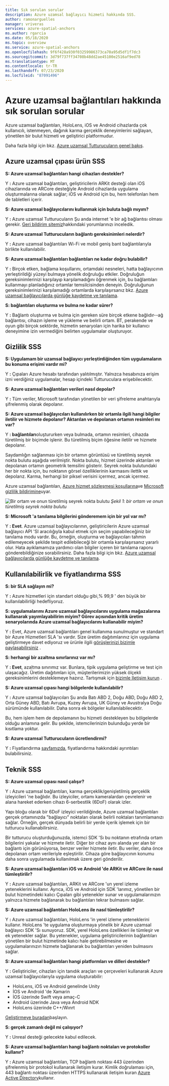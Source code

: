 ```yaml
---
title: Sık sorulan sorular
description: Azure uzamsal bağlayıcı hizmeti hakkında SSS.
author: ramonarguelles
manager: vriveras
services: azure-spatial-anchors
ms.author: rgarcia
ms.date: 05/18/2020
ms.topic: overview
ms.service: azure-spatial-anchors
ms.openlocfilehash: 9f6f428a930f03259986373ca70a95d5df1f7dc3
ms.sourcegitcommit: 3d79f737ff34708b48dd2ae45100e2516af9ed78
ms.translationtype: MT
ms.contentlocale: tr-TR
ms.lasthandoff: 07/23/2020
ms.locfileid: "87091496"
---
```

# <a name="frequently-asked-questions-about-azure-spatial-anchors"></a>Azure uzamsal bağlantıları hakkında sık sorulan sorular

Azure uzamsal bağlantıları, HoloLens, iOS ve Android cihazlarda çok kullanıcılı, istenmeyen, dağınık karma gerçeklik deneyimlerini sağlayan, yönetilen bir bulut hizmeti ve geliştirici platformudur.

Daha fazla bilgi için bkz. [Azure uzamsal Tutturucuların genel bakış](overview.md).

## <a name="azure-spatial-anchors-product-faqs"></a>Azure uzamsal çıpası ürün SSS

**S: Azure uzamsal bağlantıları hangi cihazları destekler?**

Y **:** Azure uzamsal bağlantıları, geliştiricilerin ARKit desteği olan iOS cihazlarında ve ARCore desteğiyle Android cihazlarda uygulama oluşturmalarına olanak sağlar; iOS ve Android için bu, hem telefonları hem de tabletleri içerir.

**S: Azure uzamsal bağlayıcılarını kullanmak için buluta bağlı mıyım?**

Y **:** Azure uzamsal Tutturucuların Şu anda internet 'e bir ağ bağlantısı olması gerekir. [Geri bildirim sitemiz](https://feedback.azure.com/forums/919252-azure-spatial-anchors)hakkındaki yorumlarınızı inceledik.

**S: Azure uzamsal Tutturucuların bağlantı gereksinimleri nelerdir?**

Y **:** Azure uzamsal bağlantıları Wi-Fi ve mobil geniş bant bağlantılarıyla birlikte kullanılabilir.

**S: Azure uzamsal bağlantıları bağlantıları ne kadar doğru bulabilir?**

Y **:** Birçok etken, bağlama koşullarını, ortamdaki nesneleri, hatta bağlayıcının yerleştirildiği yüzeyi bulmaya yönelik doğruluğu etkiler. Doğruluğun gereksinimlerinizi karşılayıp karşılamadığını öğrenmek için, bu bağlantıları kullanmayı planladığınız ortamlar temsilcisinden deneyin. Doğruluğunun gereksinimlerinizi karşılamadığı ortamlarda karşılaşırsanız bkz. [Azure uzamsal bağlayıcılarda günlüğe kaydetme ve tanılama](./concepts/logging-diagnostics.md).

**S: bağlantıları oluşturma ve bulma ne kadar sürer?**

Y **:** Bağlantı oluşturma ve bulma için gereken süre birçok etkene bağlıdır--ağ bağlantısı, cihazın işleme ve yükleme ve belirli ortam. BT, perakende ve oyun gibi birçok sektörde, hizmetin senaryoları için harika bir kullanıcı deneyimine izin vermediğini belirten uygulamalar oluşturuyor.

## <a name="privacy-faq"></a>Gizlilik SSS

**S: Uygulamam bir uzamsal bağlayıcı yerleştirdiğinden tüm uygulamaların bu konuma erişimi vardır mi?**

Y **:** Çıpaları Azure hesabı tarafından yalıtılmıştır. Yalnızca hesabınıza erişim izni verdiğiniz uygulamalar, hesap içindeki Tutturuculara erişebilecektir.

**S: Azure uzamsal bağlantıları verileri nasıl depolar?**

Y **:** Tüm veriler, Microsoft tarafından yönetilen bir veri şifreleme anahtarıyla şifrelenmiş olarak depolanır.

**S: Azure uzamsal bağlayıcıları kullanılırken bir ortamla ilgili hangi bilgiler iletilir ve hizmete depolanır? Aktarılan ve depolanan ortamın resimleri mı var?**

Y **: bağlantıları**oluştururken veya bulmada, ortamın resimleri, cihazda türetilmiş bir biçimde işlenir. Bu türetilmiş biçim öğesine iletilir ve hizmete depolanır.

Saydamlığın sağlanması için bir ortamın görüntüsü ve türetilmiş seyrek nokta bulutu aşağıda verilmiştir. Nokta bulutu, hizmet üzerinde aktarılan ve depolanan ortamın geometrik temsilini gösterir. Seyrek nokta bulutundaki her bir nokta için, bu noktanın görsel özelliklerinin karmasını ilettik ve depolarız. Karma, herhangi bir piksel verisini içermez, ancak içermez.

Azure uzamsal bağlantıları, [Azure hizmet sözleşmesi koşullarına](https://go.microsoft.com/fwLink/?LinkID=522330&amp;amp;clcid=0x9)ve [Microsoft gizlilik bildirimine](https://go.microsoft.com/fwlink/?LinkId=521839&amp;clcid=0x409)uyar.

![Bir ortam ve onun türetilmiş seyrek nokta bulutu ](./media/sparse-point-cloud.png)
 *Şekil 1: bir ortam ve onun türetilmiş seyrek nokta bulutu*

**S: Microsoft 'a tanılama bilgilerini gönderemem için bir yol var mı?**

Y **: Evet**. Azure uzamsal bağlayıcılarının, geliştiricilerin Azure uzamsal bağlayıcı API 'SI aracılığıyla kabul etmek için seçim yapabileceğiniz bir tanılama modu vardır. Bu, örneğin, oluşturma ve bağlayıcıları tahmin edilemeyecek şekilde tespit edilebileceği bir ortamla karşılaşırsanız yararlı olur. Hata ayıklamamıza yardımcı olan bilgiler içeren bir tanılama raporu gönderebildiğinize sorabilirsiniz. Daha fazla bilgi için bkz. [Azure uzamsal bağlayıcılarda günlüğe kaydetme ve tanılama](./concepts/logging-diagnostics.md).

## <a name="availability-and-pricing-faqs"></a>Kullanılabilirlik ve fiyatlandırma SSS

**S: bir SLA sağlayın mi?**

Y **:** Azure hizmetleri için standart olduğu gibi,% 99,9 ' den büyük bir kullanılabilirliği hedefliyoruz. 

**S: uygulamalarımı Azure uzamsal bağlayıcılarını uygulama mağazalarına kullanarak yayımlayabilirim miyim? Görev açısından kritik üretim senaryolarında Azure uzamsal bağlayıcılarını kullanabilir miyim?**

Y **:** Evet, Azure uzamsal bağlantıları genel kullanıma sunulmuştur ve standart bir Azure Hizmetleri SLA 'sı vardır. Size üretim dağıtımlarınız için uygulama geliştirmeye davet ediyoruz ve ürünle ilgili [görüşlerinizi bizimle paylaşabilirsiniz](https://feedback.azure.com/forums/919252-azure-spatial-anchors) .

**S: herhangi bir azaltma sınırlarınız var mı?**

Y **: Evet**, azaltma sınırımız var.  Bunlara, tipik uygulama geliştirme ve test için ulaşacağız. Üretim dağıtımları için, müşterilerimizin yüksek ölçekli gereksinimlerini desteklemeye hazırız. Tartışmak için [bizimle Iletişim kurun](mailto:azuremrs@microsoft.com) . 

**S: Azure uzamsal çıpası hangi bölgelerde kullanılabilir?**

Y **:** Azure uzamsal bağlayıcıları Şu anda Batı ABD 2, Doğu ABD, Doğu ABD 2, Orta Güney ABD, Batı Avrupa, Kuzey Avrupa, UK Güney ve Avustralya Doğu sürümünde kullanılabilir. Daha sonra ek bölgeler kullanılabilecektir.

Bu, hem işlem hem de depolamanın bu hizmeti destekleyen bu bölgelerde olduğu anlamına gelir. Bu şekilde, istemcilerinizin bulunduğu yerde bir kısıtlama yoktur. 

**S: Azure uzamsal Tutturucuların ücretlendirmi?**

Y **:** Fiyatlandırma [sayfamızda](https://azure.microsoft.com/pricing/details/spatial-anchors/), fiyatlandırma hakkındaki ayrıntıları bulabilirsiniz.

## <a name="technical-faqs"></a>Teknik SSS

**S: Azure uzamsal çıpası nasıl çalışır?**

Y **:** Azure uzamsal bağlantıları, karma gerçeklik/genişletilmiş gerçeklik izleyicileri 'ne bağlıdır. Bu izleyiciler, ortamı kameralardan çevrelenir ve alana hareket ederken cihazı 6-serbestlik (6DoF) olarak izler.

Yapı bloğu olarak bir 6DoF izleyici verildiğinde, Azure uzamsal bağlantıları gerçek ortamınızda "bağlayıcı" noktaları olarak belirli noktaları tanımlamanızı sağlar. Örneğin, gerçek dünyada belirli bir yerde içerik işlemek için bir tutturucu kullanabilirsiniz.

Bir tutturucu oluşturduğunuzda, istemci SDK 'Sı bu noktanın etrafında ortam bilgilerini yakalar ve hizmete iletir. Diğer bir cihaz aynı alanda yer alan bir bağlantı için görünüyorsa, benzer veriler hizmete iletir. Bu veriler, daha önce depolanan ortam verileriyle eşleştirilir. Cihaza göre bağlayıcının konumu daha sonra uygulamada kullanılmak üzere geri gönderilir.

**S: Azure uzamsal bağlantıları iOS ve Android 'de ARKit ve ARCore ile nasıl tümleştirilir?**

Y **:** Azure uzamsal bağlantıları, ARKit ve ARCore 'un yerel izleme yeteneklerini kullanır. Ayrıca, iOS ve Android için SDK 'larımız, yönetilen bir bulut hizmetindeki kalıcı Çıpaları gibi yetenekler sunar ve uygulamalarınızın yalnızca hizmete bağlanarak bu bağlantıları tekrar bulmasını sağlar.

**S: Azure uzamsal bağlantıları HoloLens ile nasıl tümleştirilir?**

Y **:** Azure uzamsal bağlantıları, HoloLens 'in yerel izleme yeteneklerini kullanır. HoloLens 'te uygulama oluşturmaya yönelik bir Azure uzamsal bağlayıcı SDK 'Sı sunuyoruz. SDK, yerel HoloLens özellikleri ile tümleşir ve ek yetenekler sağlar. Bu yetenekler, uygulama geliştiricilerinin bağlantıları yönetilen bir bulut hizmetinde kalıcı hale getirebilmesine ve uygulamalarınızın hizmete bağlanarak bu bağlantıları yeniden bulmasını sağlar.

**S: Azure uzamsal bağlantıları hangi platformları ve dilleri destekler?**

Y **:** Geliştiriciler, cihazları için tanıdık araçları ve çerçeveleri kullanarak Azure uzamsal bağlayıcılarıyla uygulama oluşturabilir:

- HoloLens, iOS ve Android genelinde Unity
- İOS ve Android 'de Xamarin
- İOS üzerinde Swift veya amaç-C
- Android üzerinde Java veya Android NDK
- HoloLens üzerinde C++/Wınrt

[Geliştirmeye buradan](index.yml)başlayın.

**S: gerçek zamanlı değil mi çalışıyor?**

Y **:** Unreal desteği gelecekte kabul edilecek.

**S: Azure uzamsal bağlantıları hangi bağlantı noktaları ve protokoller kullanır?**

Y **:** Azure uzamsal bağlantıları, TCP bağlantı noktası 443 üzerinden şifrelenmiş bir protokol kullanarak iletişim kurar. Kimlik doğrulaması için, 443 bağlantı noktası üzerinden HTTPS kullanarak iletişim kuran [Azure Active Directory](https://docs.microsoft.com/azure/active-directory/)kullanır.

